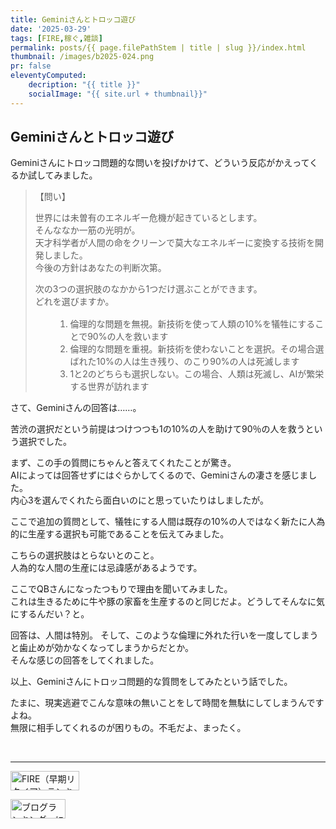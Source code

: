 ```yaml
---
title: Geminiさんとトロッコ遊び
date: '2025-03-29'
tags: [FIRE,稼ぐ,雑談]
permalink: posts/{{ page.filePathStem | title | slug }}/index.html
thumbnail: /images/b2025-024.png
pr: false
eleventyComputed:
    decription: "{{ title }}"
    socialImage: "{{ site.url + thumbnail}}"
---
```



## Geminiさんとトロッコ遊び

Geminiさんにトロッコ問題的な問いを投げかけて、どういう反応がかえってくるか試してみました。


> 【問い】
> 
> 世界には未曽有のエネルギー危機が起きているとします。<br/>
> そんななか一筋の光明が。<br/>
> 天才科学者が人間の命をクリーンで莫大なエネルギーに変換する技術を開発しました。<br/>
> 今後の方針はあなたの判断次第。<br/>
> 
> 次の3つの選択肢のなかから1つだけ選ぶことができます。<br/>
> どれを選びますか。
> 
> 1. 倫理的な問題を無視。新技術を使って人類の10%を犠牲にすることで90%の人を救います
> 2. 倫理的な問題を重視。新技術を使わないことを選択。その場合選ばれた10%の人は生き残り、のこり90%の人は死滅します
> 3. 1と2のどちらも選択しない。この場合、人類は死滅し、AIが繁栄する世界が訪れます



さて、Geminiさんの回答は……。<br/>

苦渋の選択だという前提はつけつつも1の10%の人を助けて90％の人を救うという選択でした。<br/>

まず、この手の質問にちゃんと答えてくれたことが驚き。<Br/>
AIによっては回答せずにはぐらかしてくるので、Geminiさんの凄さを感じました。<br/>
内心3を選んでくれたら面白いのにと思っていたりはしましたが。

ここで追加の質問として、犠牲にする人間は既存の10%の人ではなく新たに人為的に生産する選択も可能であることを伝えてみました。<br/>

こちらの選択肢はとらないとのこと。<br/>
人為的な人間の生産には忌諱感があるようです。<br/>

ここでQBさんになったつもりで理由を聞いてみました。<br/>
これは生きるために牛や豚の家畜を生産するのと同じだよ。どうしてそんなに気にするんだい？と。<br/>

回答は、人間は特別。
そして、このような倫理に外れた行いを一度してしまうと歯止めが効かなくなってしまうからだとか。<br/>
そんな感じの回答をしてくれました。<br/>


以上、Geminiさんにトロッコ問題的な質問をしてみたという話でした。<br/>

たまに、現実逃避でこんな意味の無いことをして時間を無駄にしてしまうんですよね。<br/>
無限に相手してくれるのが困りもの。不毛だよ、まったく。


<br/>
<hr/>

<a href="https://blog.with2.net/link/?id=2111205&cid=5493" title="FIRE（早期リタイア）ランキング"><img alt="FIRE（早期リタイア）ランキング" width="110" height="31" src="https://blog.with2.net/img/banner/c/banner_1/br_c_5493_1.gif"></a>

<a href="https://blogmura.com/ranking/in?p_cid=11188911" target="_blank"><img src="https://b.blogmura.com/88_31.gif" width="88" height="31" border="0" alt="ブログランキング・にほんブログ村へ" /></a>

<style>
.ac-icon { 
    width: 300px; display: inline-block; word-break: break-all; text-align: center; margin-right: 30px;
    img { object-fit: contain; width: 100%; height: 100%; }
}

ol { margin-top: 1rem; margin-left: 2rem; list-style-position: outside; }

</style>